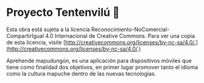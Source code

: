 # Proyecto Tentenvilú :snake:

Esta obra está sujeta a la licencia Reconocimiento-NoComercial-CompartirIgual 4.0 Internacional de Creative Commons. Para ver una copia de esta licencia, visite [http://creativecommons.org/licenses/by-nc-sa/4.0/.](http://creativecommons.org/licenses/by-nc-sa/4.0/.)

Aprehende mapudungún, es una aplicación para dispositivos móviles que tiene como finalidad dos objetivos, en primer lugar promover tanto el idioma como la cultura mapuche dentro de las nuevas tecnologias. 
